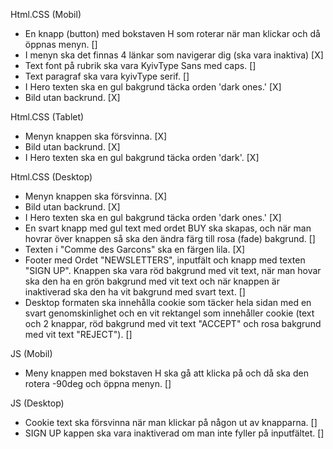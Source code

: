Html.CSS (Mobil)
- En knapp (button) med bokstaven H som roterar när man klickar och då öppnas menyn. []
- I menyn ska det finnas 4 länkar som navigerar dig (ska vara inaktiva) [X]
- Text font på rubrik ska vara KyivType Sans med caps. []
- Text paragraf ska vara kyivType serif. []
- I Hero texten ska en gul bakgrund täcka orden 'dark ones.' [X] 
- Bild utan backrund. [X]

Html.CSS (Tablet)
- Menyn knappen ska försvinna. [X]
- Bild utan backrund. [X]
- I Hero texten ska en gul bakgrund täcka orden 'dark'. [X]

Html.CSS (Desktop)
- Menyn knappen ska försvinna. [X]
- Bild utan backrund. [X]
- I Hero texten ska en gul bakgrund täcka orden 'dark ones.' [X]
- En svart knapp med gul text med ordet BUY ska skapas, och när man hovrar över knappen så ska den ändra färg till rosa (fade) bakgrund. []
- Texten i "Comme des Garcons" ska en färgen lila. [X]
- Footer med Ordet "NEWSLETTERS", inputfält och knapp med texten "SIGN UP". Knappen ska vara röd bakgrund med vit text, när man hovar ska den ha en grön bakgrund med vit text och när knappen är inaktiverad ska den ha vit bakgrund med svart text. []
- Desktop formaten ska innehålla cookie som täcker hela sidan med en svart genomskinlighet och en vit rektangel som innehåller cookie (text och 2 knappar, röd bakgrund med vit text "ACCEPT"  och rosa bakgrund med vit text "REJECT"). []

JS (Mobil)
- Meny knappen med bokstaven H ska gå att klicka på och då ska den rotera -90deg och öppna menyn. []

JS (Desktop)
- Cookie text ska försvinna när man klickar på någon ut av knapparna. []
- SIGN UP kappen ska vara inaktiverad om man inte fyller på inputfältet. []
